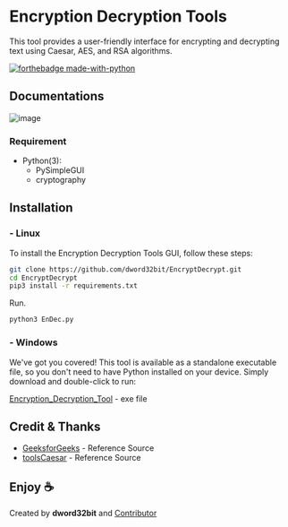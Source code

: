 # Encryption Decryption Tools
This tool provides a user-friendly interface for encrypting and decrypting text using Caesar, AES, and RSA algorithms.


[![forthebadge made-with-python](http://ForTheBadge.com/images/badges/made-with-python.svg)](https://www.python.org/)

## Documentations
![image](https://github.com/dword32bit/EncryptDecrypt/assets/114817148/905d310b-64df-4884-8103-18b3c612a6df)



### Requirement
- Python(3):
    - PySimpleGUI
    - cryptography

## Installation

### - Linux
To install the Encryption Decryption Tools GUI, follow these steps:
```sh
git clone https://github.com/dword32bit/EncryptDecrypt.git
cd EncryptDecrypt
pip3 install -r requirements.txt
```
Run.
```sh
python3 EnDec.py
```
### - Windows
We've got you covered! This tool is available as a standalone executable file, so you don't need to have Python installed on your device. Simply download and double-click to run:

[Encryption_Decryption_Tool](https://raw.githubusercontent.com/dword32bit/EncryptDecrypt/main/dist/Encryption_Decryption_Tool.exe) - exe file

## Credit & Thanks
- [GeeksforGeeks](https://www.geeksforgeeks.org/caesar-cipher-in-cryptography/) - Reference Source
- [toolsCaesar](https://github.com/putr444/toolsCaesar) - Reference Source

## Enjoy ☕ 
Created by **dword32bit** and [Contributor](https://github.com/dword32bit/EncryptDecrypt/graphs/contributors)
